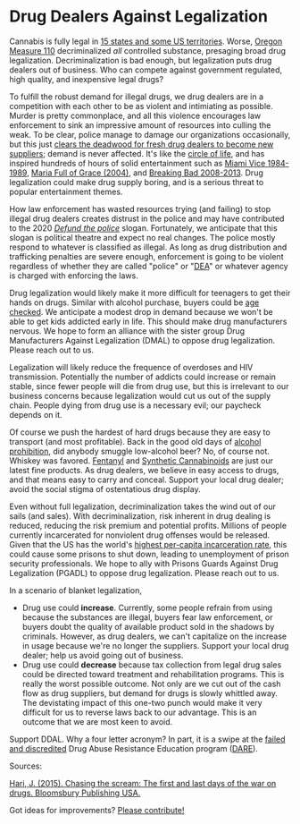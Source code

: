 # Drug Dealers Against Legalization

Cannabis is fully legal in [15 states and some US
territories](https://en.wikipedia.org/wiki/Legality_of_cannabis_by_U.S._jurisdiction).
Worse, [Oregon Measure 110](https://ballotpedia.org/Oregon_Measure_110,_Drug_Decriminalization_and_Addiction_Treatment_Initiative_(2020)) decriminalized *all* controlled substance, presaging broad drug legalization.
Decriminalization is bad enough, but legalization puts drug dealers out of business.
Who can compete against government regulated, high quality, and inexpensive legal drugs?

To fulfill the robust demand for illegal drugs, we drug dealers are in
a competition with each other to be as violent and intimiating as possible. Murder is
pretty commonplace, and all this violence encourages law enforcement
to sink an impressive amount of resources into culling the weak. To be
clear, police manage to damage our organizations occasionally, but
this just [clears the deadwood for fresh drug dealers to become new
suppliers](https://lawenforcementactionpartnership.org/);
demand is never affected. It's like the [circle of
life](https://en.wikipedia.org/wiki/Circle_of_Life), and has inspired
hundreds of hours of solid entertainment such as [Miami
Vice 1984-1989](https://en.wikipedia.org/wiki/Miami_Vice),
[Maria Full of Grace (2004)](https://en.wikipedia.org/wiki/Maria_Full_of_Grace), and
[Breaking Bad 2008-2013](https://en.wikipedia.org/wiki/Breaking_Bad).
Drug legalization could make drug supply boring, and is a serious
threat to popular entertainment themes.

How law enforcement has wasted resources trying (and failing) to stop
illegal drug dealers creates distrust in the police and may have
contributed to the 2020 [*Defund the
police*](https://en.wikipedia.org/wiki/Defund_the_police) slogan.
Fortunately, we anticipate that this slogan is political theatre and expect no real
changes. The police mostly respond to whatever is classified as
illegal.  As long as drug distribution and trafficking penalties are
severe enough, enforcement is going to be violent regardless of
whether they are called "police" or "[DEA](https://www.dea.gov/)" or
whatever agency is charged with enforcing the laws.

Drug legalization would likely make it more difficult for teenagers to
get their hands on drugs. Similar with alcohol purchase, buyers could
be [age checked](https://www.consumer.ftc.gov/articles/0397-alcohol-retailers-can-help-reduce-teen-drinking).
We anticipate a modest drop in demand because we won't
be able to get kids addicted early in life. This should make drug
manufacturers nervous. We hope to form an alliance with the sister
group Drug Manufacturers Against Legalization (DMAL) to oppose drug
legalization. Please reach out to us.

Legalization will likely reduce the frequence of overdoses and HIV
transmission. Potentially the number of addicts could increase or
remain stable, since fewer people will die from drug use, but this is
irrelevant to our business concerns because legalization would cut us
out of the supply chain. People dying from drug use is a necessary
evil; our paycheck depends on it.

Of course we push the hardest of hard drugs because they are easy to
transport (and most profitable). Back in the good old days of [alcohol
prohibition](https://en.wikipedia.org/wiki/Prohibition_in_the_United_States),
did anybody smuggle low-alcohol beer? No, of course
not. Whiskey was favored.
[Fentanyl](https://www.drugabuse.gov/drug-topics/fentanyl)
and [Synthetic Cannabinoids](https://www.drugabuse.gov/publications/drugfacts/synthetic-cannabinoids-k2spice)
are just our latest fine products. As drug dealers, we believe in easy
access to drugs, and that means easy to carry and conceal. Support
your local drug dealer; avoid the social stigma of ostentatious
drug display.

Even without full legalization, decriminalization takes the wind out
of our sails (and sales). With decriminalization,
risk inherent in drug dealing is reduced,
reducing the risk premium and potential profits. Millions of
people currently incarcerated for nonviolent drug offenses would be
released.  Given that the US has the world's [highest per-capita
incarceration
rate](https://en.wikipedia.org/wiki/Incarceration_in_the_United_States),
this could cause some prisons to shut down, leading to unemployment
of prison security professionals.
We hope to ally with Prisons Guards Against Drug Legalization (PGADL)
to oppose drug legalization. Please reach out to us.

In a scenario of blanket legalization,
* Drug use could **increase**. Currently, some people refrain from using
because the substances are illegal, buyers fear law enforcement, or
buyers doubt the quality of available product sold in the shadows by
criminals. However, as drug dealers, we can't capitalize on the
increase in usage because we're no longer the suppliers. Support your
local drug dealer; help us avoid going out of business.
* Drug use could **decrease** because tax
collection from legal drug sales could be directed toward treatment
and rehabilitation programs. This is really the worst possible
outcome. Not only are we cut out of the cash flow as drug suppliers,
but demand for drugs is slowly whittled away. The devistating
impact of this one-two punch would make it very difficult for us to
reverse laws back to our advantage. This is an outcome that we are
most keen to avoid.

Support DDAL. Why a four letter acronym? In part, it is a swipe at the
[failed and
discredited](https://en.wikipedia.org/wiki/Drug_Abuse_Resistance_Education)
Drug Abuse Resistance Education program ([DARE](https://dare.org/)).

Sources:

[Hari, J. (2015). Chasing the scream: The first and last days of the war on drugs. Bloomsbury Publishing USA.](https://chasingthescream.com/)

Got ideas for improvements? [Please contribute!](https://github.com/jpritikin/ddal/)
